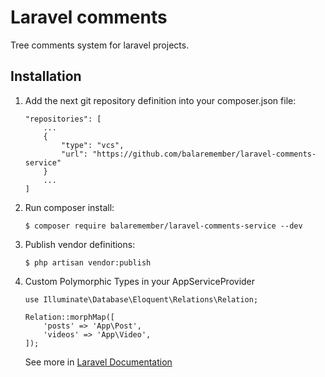 # Laravel comments
Tree comments system for laravel projects.

## Installation
1. Add the next git repository definition into your composer.json file:
    ```
    "repositories": [
        ...
        {
            "type": "vcs",
            "url": "https://github.com/balaremember/laravel-comments-service"
        }
        ...
    ]
    ```
2. Run composer install:
    ```
    $ composer require balaremember/laravel-comments-service --dev
    ```
3. Publish vendor definitions:
    ```
    $ php artisan vendor:publish
    ```
4. Custom Polymorphic Types in your AppServiceProvider
    ```
    use Illuminate\Database\Eloquent\Relations\Relation;
    
    Relation::morphMap([
        'posts' => 'App\Post',
        'videos' => 'App\Video',
    ]);
    ```
    See more in [Laravel Documentation](https://laravel.com/docs/5.6/eloquent-relationships#polymorphic-relations)